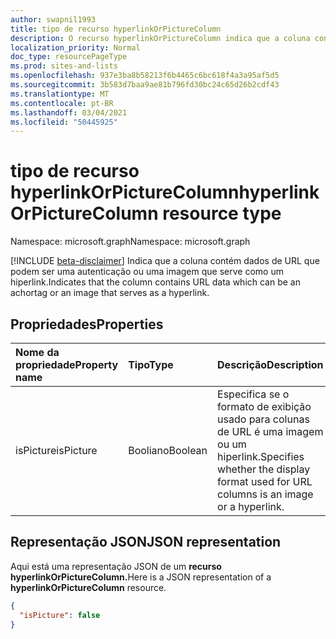 ```yaml
---
author: swapnil1993
title: tipo de recurso hyperlinkOrPictureColumn
description: O recurso hyperlinkOrPictureColumn indica que a coluna contém dados de URL que podem ser uma autenticação ou uma imagem que serve como um hiperlink.
localization_priority: Normal
doc_type: resourcePageType
ms.prod: sites-and-lists
ms.openlocfilehash: 937e3ba8b58213f6b4465c6bc618f4a3a95af5d5
ms.sourcegitcommit: 3b583d7baa9ae81b796fd30bc24c65d26b2cdf43
ms.translationtype: MT
ms.contentlocale: pt-BR
ms.lasthandoff: 03/04/2021
ms.locfileid: "50445925"
---
```

# <a name="hyperlinkorpicturecolumn-resource-type"></a><span data-ttu-id="a9907-103">tipo de recurso hyperlinkOrPictureColumn</span><span class="sxs-lookup"><span data-stu-id="a9907-103">hyperlinkOrPictureColumn resource type</span></span>

<span data-ttu-id="a9907-104">Namespace: microsoft.graph</span><span class="sxs-lookup"><span data-stu-id="a9907-104">Namespace: microsoft.graph</span></span>

[!INCLUDE [beta-disclaimer](../../includes/beta-disclaimer.md)]
<span data-ttu-id="a9907-105">Indica que a coluna contém dados de URL que podem ser uma autenticação ou uma imagem que serve como um hiperlink.</span><span class="sxs-lookup"><span data-stu-id="a9907-105">Indicates that the column contains URL data which can be an achortag or an image that serves as a hyperlink.</span></span>


## <a name="properties"></a><span data-ttu-id="a9907-106">Propriedades</span><span class="sxs-lookup"><span data-stu-id="a9907-106">Properties</span></span>

| <span data-ttu-id="a9907-107">Nome da propriedade</span><span class="sxs-lookup"><span data-stu-id="a9907-107">Property name</span></span>      | <span data-ttu-id="a9907-108">Tipo</span><span class="sxs-lookup"><span data-stu-id="a9907-108">Type</span></span>               | <span data-ttu-id="a9907-109">Descrição</span><span class="sxs-lookup"><span data-stu-id="a9907-109">Description</span></span>
|:-------------------|:-------------------|:----------------------------------------------
| <span data-ttu-id="a9907-110">isPicture</span><span class="sxs-lookup"><span data-stu-id="a9907-110">isPicture</span></span>       | <span data-ttu-id="a9907-111">Booliano</span><span class="sxs-lookup"><span data-stu-id="a9907-111">Boolean</span></span>             | <span data-ttu-id="a9907-112">Especifica se o formato de exibição usado para colunas de URL é uma imagem ou um hiperlink.</span><span class="sxs-lookup"><span data-stu-id="a9907-112">Specifies whether the display format used for URL columns is an image or a hyperlink.</span></span> 


## <a name="json-representation"></a><span data-ttu-id="a9907-113">Representação JSON</span><span class="sxs-lookup"><span data-stu-id="a9907-113">JSON representation</span></span>

<span data-ttu-id="a9907-114">Aqui está uma representação JSON de um **recurso hyperlinkOrPictureColumn.**</span><span class="sxs-lookup"><span data-stu-id="a9907-114">Here is a JSON representation of a **hyperlinkOrPictureColumn** resource.</span></span>
<!-- { "blockType": "resource", "@odata.type": "microsoft.graph.hyperlinkOrPictureColumn" } -->

```json
{
  "isPicture": false
}
```